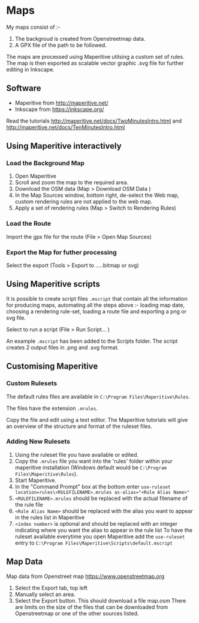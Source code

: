 # Maps

My maps consist of :-

1. The backgroud is created from Openstreetmap data.
2. A GPX file of the path to be followed.

The maps are  processed using Maperitive utilsing a custom set of rules.
The map is then exported as scalable vector graphic .svg file for further editing in Inkscape.

## Software

- Maperitive from <http://maperitive.net/>
- Inkscape from <https://inkscape.org/>

Read the tutorials <http://maperitive.net/docs/TwoMinutesIntro.html> and <http://maperitive.net/docs/TenMinutesIntro.html>

## Using Maperitive interactively

### Load the Background Map

1. Open Maperitive
2. Scroll and zoom the map to the required area.
3. Download the OSM data (Map > Download OSM Data )
4. In the Map Sources window, bottom right, de-select the Web map, custom rendering rules are not applied to the web map.
5. Apply a set of rendering rules (Map > Switch to Rendering Rules)

### Load the Route

Import the gpx file for the route (File > Open Map Sources)

### Export the Map for futher processing

Select the export (Tools > Export to .....bitmap or svg)

## Using Maperitive scripts

It is possible to create script files `.mscript` that contain all the information for producing maps, automating all the steps above :- loading map date, choosing a rendering rule-set, loading a route file and exporting a png or svg file. 

Select to run a script (File > Run Script... )

An example `.mscript` has been added to the Scripts folder. The script creates 2 output files in .png and .svg format.

## Customising Maperitive

### Custom Rulesets

The default rules files are available in `C:\Program Files\Maperitive\Rules`.

The files have the extension `.mrules`.

Copy the file and edit using a text editor. The Maperitive tutorials will give an overview of the structure and format of the ruleset files.

### Adding New Rulesets

1. Using the ruleset file you have available or edited.
2. Copy the `.mrules` file you want into the 'rules' folder within your maperitive installation (Windows default would be `C:\Program Files\Maperitive\Rules`).
3. Start Maperitive.
4. In the "Command Prompt" box at the bottom enter `use-ruleset location=rules\<RULEFILENAME>.mrules as-alias="<Rule Alias Name>"`
5. `<RULEFILENAME>.mrules` should be replaced with the actual filename of the rule file
6. `<Rule Alias Name>` should be replaced with the alias you want to appear in the rules list in Maperitive
7. `<index number>` is optional and should be replaced with an integer indicating where you want the alias to appear in the rule list
To have the ruleset available everytime you open Maperitive add the `use-ruleset` entry to  `C:\Program Files\Maperitive\Scripts\default.mscript`

## Map Data

Map data from Openstreet map <https://www.openstreetmap.org>

1. Select the Export tab, top left
2. Manually select an area.
3. Select the Export button. This should download a file map.osm
There are limits on the size of the files that can be downloaded from Openstreetmap or one of the other sources listed.
